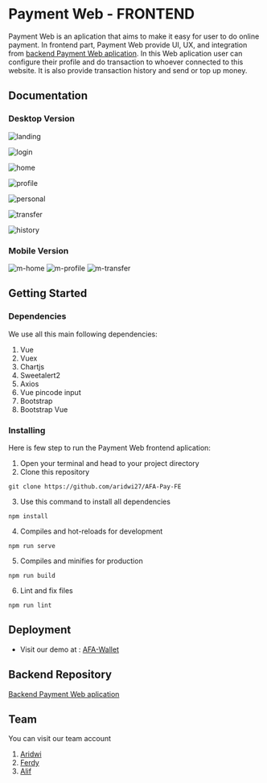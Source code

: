 # Payment Web - FRONTEND

Payment Web is an aplication that aims to make it easy for user to do online payment. In frontend part, Payment Web provide UI, UX, and integration from [backend Payment Web aplication](https://github.com/aridwi27/AFA-Pay-BE). In this Web aplication user can configure their profile and do transaction to whoever connected to this website. It is also provide transaction history and send or top up money.

## Documentation

### Desktop Version
![landing](https://i.ibb.co/5hKrFL2/landing-page.png)

![login](https://i.ibb.co/c1MK9Bv/Login.png)

![home](https://i.ibb.co/h1Sv847/homenew.png)

![profile](https://i.ibb.co/ZBkB81D/profilenew.png)

![personal](https://i.ibb.co/6yKJbyH/persoalinfonew.png)

![transfer](https://i.ibb.co/K926GHX/transfer-new.png)

![history](https://i.ibb.co/XJcShkx/searchnew.png)

### Mobile Version
![m-home](https://i.ibb.co/bRdMHty/homemnew.png)    ![m-profile](https://i.ibb.co/VmTTFBK/personalm.png)    ![m-transfer](https://i.ibb.co/ZhLNrcH/transferm.png)



## Getting Started


### Dependencies

We use all this main following dependencies:

1. Vue
2. Vuex
3. Chartjs
4. Sweetalert2
5. Axios
6. Vue pincode input
7. Bootstrap
8. Bootstrap Vue

### Installing

Here is few step to run the Payment Web frontend aplication:

1. Open your terminal and head to your project directory
2. Clone this repository
```
git clone https://github.com/aridwi27/AFA-Pay-FE
``` 
3. Use this command to install all dependencies
```
npm install
```
4. Compiles and hot-reloads for development
```
npm run serve
```
5. Compiles and minifies for production
```
npm run build
```
6. Lint and fix files
```
npm run lint
```

## Deployment
 * Visit our demo at : [AFA-Wallet](http://52.91.116.102:3010/) 

## Backend Repository
[Backend Payment Web aplication](https://github.com/aridwi27/AFA-Pay-BE)

## Team
You can visit our team account

1. [Aridwi](https://github.com/aridwi27)
2. [Ferdy](https://github.com/cotbakheu)
3. [Alif](https://github.com/alifma)

